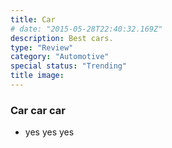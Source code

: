 ```yaml
---
title: Car
# date: "2015-05-28T22:40:32.169Z"
description: Best cars.
type: "Review"
category: "Automotive"
special status: "Trending"
title image:
---
```


### Car car car
- yes yes yes